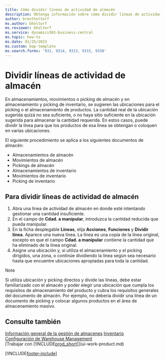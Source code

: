 ```yaml
---
title: Cómo dividir líneas de actividad de almacén
description: Obtenga información sobre cómo dividir líneas de actividad del almacén si la capacidad disponible en una ubicación sugerida no es suficiente.
author: brentholtorf
ms.author: bholtorf
ms.reviewer: bholtorf
ms.service: dynamics365-business-central
ms.topic: how-to
ms.date: 01/25/2023
ms.custom: bap-template
ms.search.forms: '931, 9314, 9313, 9315, 9330'
---
```

# <a name="split-warehouse-activity-lines"></a>Dividir líneas de actividad de almacén

En almacenamientos, movimientos o picking de almacén y en almacenamiento y picking de inventario, se sugieren las ubicaciones para el picking o el almacenamiento de productos. La cantidad real de la ubicación sugerida quizá no sea suficiente, o no haya sitio suficiente en la ubicación sugerida para almacenar la cantidad requerida. En estos casos, puede dividir la línea para que los productos de esa línea se obtengan o coloquen en varias ubicaciones.  

El siguiente procedimiento se aplica a los siguientes documentos de almacén:

* Almacenamientos de almacén
* Movimientos de almacén
* Pickings de almacén
* Almacenamientos de inventario
* Movimientos de inventario
* Picking de inventario  

## <a name="to-split-warehouse-activity-lines"></a>Para dividir líneas de actividad de almacén

1. Abra una línea de actividad de almacén en donde esté intentando gestionar una cantidad insuficiente.  
2. En el campo de **Cdad. a manipular**, introduzca la cantidad reducida que pueda manipular.  
3. En la ficha desplegable **Líneas**, elija **Acciones**, **Funciones** y **Dividir línea**. Aparece una nueva línea. La línea es una copia de la línea original, excepto en que el campo **Cdad. a manipular** contiene la cantidad que ha eliminado de la línea original.  
4. Asigne una ubicación y, si utiliza el almacenamiento y el picking dirigidos, una zona, o continúe dividiendo la línea según sea necesario hasta que encuentre ubicaciones apropiadas para toda la cantidad.  

> [!NOTE]  
> Si utiliza ubicación y picking directos y divide las líneas, debe estar familiarizado con el almacén y poder elegir una ubicación que cumpla los requisitos de almacenamiento del producto y cubra los requisitos generales del documento de almacén. Por ejemplo, no debería dividir una línea de un documento de picking y colocar algunos productos en el área de almacenamiento masivo.  

## <a name="see-also"></a>Consulte también

[Información general de la gestión de almacenes](design-details-warehouse-management.md)
[Inventario](inventory-manage-inventory.md)  
[Configuración de Warehouse Management](warehouse-setup-warehouse.md)  
[Trabajar con [!INCLUDE[prod_short](includes/prod_short.md)]](ui-work-product.md)


[!INCLUDE[footer-include](includes/footer-banner.md)]
